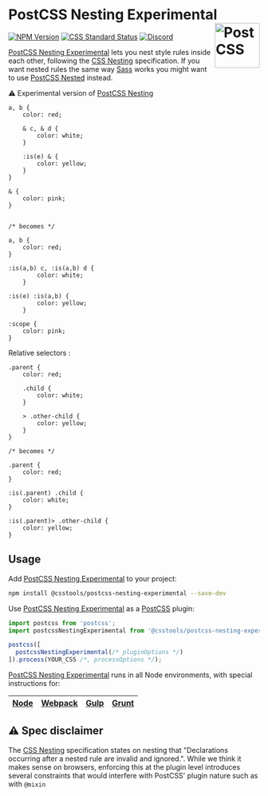 # PostCSS Nesting Experimental [<img src="https://postcss.github.io/postcss/logo.svg" alt="PostCSS" width="90" height="90" align="right">][postcss]

[![NPM Version][npm-img]][npm-url]
[![CSS Standard Status][css-img]][css-url]
[<img alt="Discord" src="https://shields.io/badge/Discord-5865F2?logo=discord&logoColor=white">][discord]

[PostCSS Nesting Experimental] lets you nest style rules inside each other, following the
[CSS Nesting] specification. If you want nested rules the same way [Sass] works
you might want to use [PostCSS Nested] instead.

⚠️ Experimental version of [PostCSS Nesting](https://github.com/csstools/postcss-plugins/tree/main/plugins/postcss-nesting)

```pcss
a, b {
	color: red;

	& c, & d {
		color: white;
	}

	:is(e) & {
		color: yellow;
	}
}

& {
	color: pink;
}


/* becomes */

a, b {
	color: red;
}

:is(a,b) c, :is(a,b) d {
		color: white;
	}

:is(e) :is(a,b) {
		color: yellow;
	}

:scope {
	color: pink;
}
```

Relative selectors :

```pcss
.parent {
	color: red;

	.child {
		color: white;
	}

	> .other-child {
		color: yellow;
	}
}

/* becomes */

.parent {
	color: red;
}

:is(.parent) .child {
	color: white;
}

:is(.parent)> .other-child {
	color: yellow;
}
```

## Usage

Add [PostCSS Nesting Experimental] to your project:

```bash
npm install @csstools/postcss-nesting-experimental --save-dev
```

Use [PostCSS Nesting Experimental] as a [PostCSS] plugin:

```js
import postcss from 'postcss';
import postcssNestingExperimental from '@csstools/postcss-nesting-experimental';

postcss([
  postcssNestingExperimental(/* pluginOptions */)
]).process(YOUR_CSS /*, processOptions */);
```

[PostCSS Nesting Experimental] runs in all Node environments, with special instructions for:

| [Node](INSTALL.md#node) | [Webpack](INSTALL.md#webpack) | [Gulp](INSTALL.md#gulp) | [Grunt](INSTALL.md#grunt) |
| --- | --- | --- | --- |

## ⚠️ Spec disclaimer

The [CSS Nesting] specification states on nesting that "Declarations occurring after a nested rule are invalid and ignored.".
While we think it makes sense on browsers, enforcing this at the plugin level introduces several constraints that would
interfere with PostCSS' plugin nature such as with `@mixin`

[css-img]: https://cssdb.org/images/badges/nesting-rules.svg
[css-url]: https://cssdb.org/#nesting-rules
[discord]: https://discord.gg/bUadyRwkJS
[npm-img]: https://img.shields.io/npm/v/@csstools/postcss-nesting-experimental.svg
[npm-url]: https://www.npmjs.com/package/@csstools/postcss-nesting-experimental

[CSS Nesting]: https://drafts.csswg.org/css-nesting/
[PostCSS]: https://github.com/postcss/postcss
[PostCSS Nesting Experimental]: https://github.com/csstools/postcss-plugins/tree/main/experimental/postcss-nesting
[PostCSS Nested]: https://github.com/postcss/postcss-nested
[Sass]: https://sass-lang.com/
